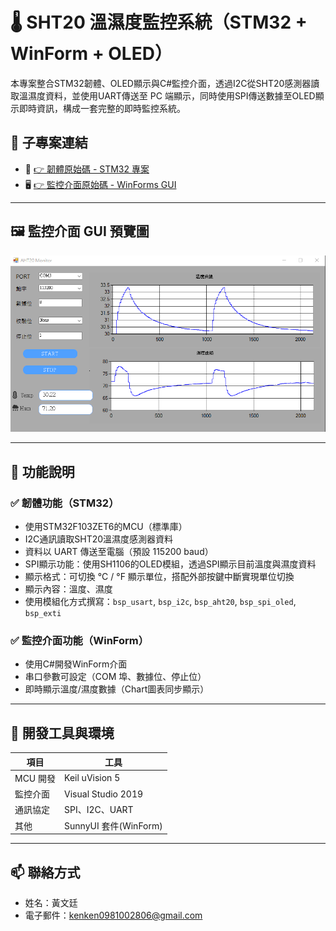# 🌡️ SHT20 溫濕度監控系統（STM32 + WinForm + OLED）

本專案整合STM32韌體、OLED顯示與C#監控介面，透過I2C從SHT20感測器讀取溫濕度資料，並使用UART傳送至 PC 端顯示，同時使用SPI傳送數據至OLED顯示即時資訊，構成一套完整的即時監控系統。


## 🔗 子專案連結

- 🔌 [👉 韌體原始碼 - STM32 專案](https://github.com/siliva180sx/AHT20_Monitor_STM32/tree/main/STM32_AHT20_GitHub)
- 🖥️ [👉 監控介面原始碼 - WinForms GUI](https://github.com/siliva180sx/AHT20_Monitor_STM32/tree/main/AHT20_Monitor_GitHub)

---

## 🖼️ 監控介面 GUI 預覽圖

![GUI預覽畫面](https://github.com/siliva180sx/AHT20_Monitor_STM32/blob/main/img/screenshot.png)

---

## 🔧 功能說明

### ✅ 韌體功能（STM32）
- 使用STM32F103ZET6的MCU（標準庫）
- I2C通訊讀取SHT20溫濕度感測器資料
- 資料以 UART 傳送至電腦（預設 115200 baud）
- SPI顯示功能：使用SH1106的OLED模組，透過SPI顯示目前溫度與濕度資料
- 顯示格式：可切換 °C / °F 顯示單位，搭配外部按鍵中斷實現單位切換
- 顯示內容：溫度、濕度
- 使用模組化方式撰寫：`bsp_usart`, `bsp_i2c`, `bsp_aht20`, `bsp_spi_oled`, `bsp_exti`


### ✅ 監控介面功能（WinForm）
- 使用C#開發WinForm介面
- 串口參數可設定（COM 埠、數據位、停止位）
- 即時顯示溫度/濕度數據（Chart圖表同步顯示）

---

## 🧰 開發工具與環境

| 項目       | 工具                  |
|------------|---------------------- |
| MCU 開發   | Keil uVision 5        |
| 監控介面     | Visual Studio 2019    |
| 通訊協定   | SPI、I2C、UART        |
| 其他       | SunnyUI 套件(WinForm) |


---

## 📫 聯絡方式
- 姓名：黃文廷
- 電子郵件：kenken0981002806@gmail.com

